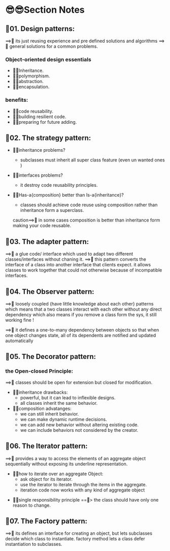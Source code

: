 # 😎😎Section Notes

## 🧐01. Design patterns:

==>🤩 its just reusing experience and pre defined solutions and algorithms
==>🤩 general solutions for a common problems.

### Object-oriented design essentials

- 🐱‍🏍Inheritance.
- 🐱‍🏍polymorphism.
- 🐱‍🏍abstraction.
- 🐱‍🏍encapsulation.

### benefits:

- 🐱‍🏍code reusability.
- 🐱‍🏍building resilient code.
- 🐱‍🏍preparing for future adding.

## 🧐02. The strategy pattern:

- 🐱‍🏍inheritance problems?
  - subclasses must inherit all super class feature (even un wanted ones )
- 🐱‍🏍interfaces problems?
  - it destroy code reusability principles.
- 🐱‍🏍Has-a{composition} better than Is-a{inheritance}?

  - classes should achieve code reuse using composition rather than inheritance form a superclass.

  caution==>🤩 in some cases composition is better than inheritance form making your code reusable.

## 🧐03. The adapter pattern:

==>🤩 a glue code/ interface which used to adapt two different classes/interfaces without chaning it.
==>🤩 this pattern converts the interface of a class into another interface that clients expect. it allows classes to work together that could not otherwise because of incompatible interfaces.

## 🧐04. The Observer pattern:

==>🤩 loosely coupled {have little knowledge about each other} patterns which means that a two classes interact with each other without any direct dependency which also means if you remove a class form the sys, it still working fine !

==>🤩 it defines a one-to-many dependency between objects so that when one object changes state, all of its dependents are notified and updated automatically

## 🧐05. The Decorator pattern:

### the Open-closed Principle:

==>🤩 classes should be open for extension but closed for modification.

- 🐱‍🏍inheritance drawbacks:
  - powerful, but it can lead to inflexible designs.
  - all classes inherit the same behavior.
- 🐱‍🏍composition advatanges:
  - we can still inherit behavior.
  - we can make dynamic runtime decisions.
  - we can add new behavior without altering existing code.
  - we can include behaviors not considered by the creator.

## 🧐06. The Iterator pattern:

==>🤩 provides a way to access the elements of an aggregate object sequentially without exposing its underline representation.

- 🐱‍🏍how to iterate over an aggregate Object:
  - ask object for its iterator.
  - use the iterator to iterate through the items in the aggregate.
  - iteration code now works with any kind of aggregate object

* 🐱‍🏍single responsibility principle
  ==🤩> the class should have only one reason to change.

## 🧐07. The Factory pattern:

==>🤩 its defines an interface for creating an object, but lets subclasses decide which class to instantiate. factory method lets a class defer instantiation to subclasses.
